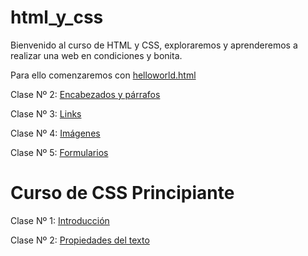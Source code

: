 # html_y_css

Bienvenido al curso de HTML y CSS, exploraremos y aprenderemos a realizar una web en condiciones y bonita.

Para ello comenzaremos con [helloworld.html](https://github.com/PaoRex/html_y_css/blob/main/helloworld.html)

Clase Nº 2: [Encabezados y párrafos](https://github.com/PaoRex/html_y_css/edit/main/curso_html/encabezados_y_p%C3%A1rrafos.html)

Clase Nº 3: [Links](https://github.com/PaoRex/html_y_css/blob/main/curso_html/enlace.html)

Clase Nº 4: [Imágenes](https://github.com/PaoRex/html_y_css/blob/main/curso_html/im%C3%A1genes.html)

Clase Nº 5: [Formularios](https://github.com/PaoRex/html_y_css/blob/main/formulario.html)

# Curso de CSS Principiante

Clase Nº 1: [Introducción](https://github.com/PaoRex/html_y_css/tree/main/curso_css/introduccion)

Clase Nº 2: [Propiedades del texto]() 
